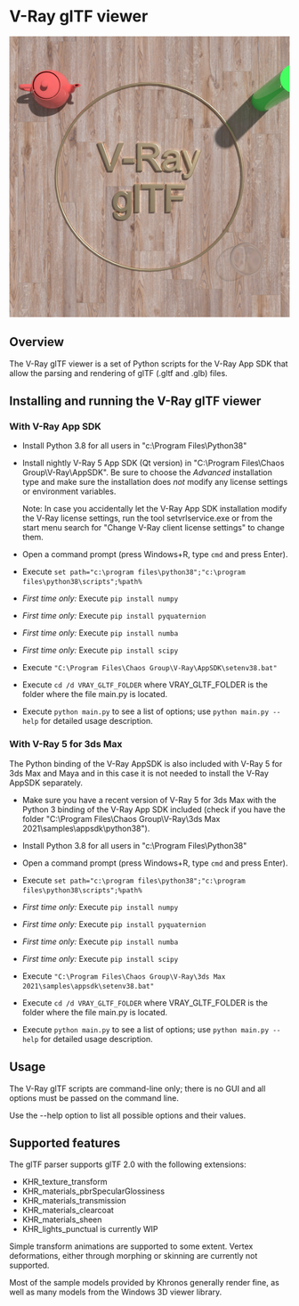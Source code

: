 # V-Ray glTF viewer

![Sample render](/samples/basic/basic.png)

## Overview

The V-Ray glTF viewer is a set of Python scripts for the V-Ray App SDK that allow the parsing and rendering of glTF (.gltf and .glb) files.

## Installing and running the V-Ray glTF viewer

### With V-Ray App SDK

* Install Python 3.8 for all users in "c:\Program Files\Python38"

* Install nightly V-Ray 5 App SDK (Qt version) in "C:\Program Files\Chaos Group\V-Ray\AppSDK". Be sure to choose the _Advanced_ installation type and make sure the installation does _not_ modify any license settings or environment variables.

  Note: In case you accidentally let the V-Ray App SDK installation modify the V-Ray license settings, run the tool setvrlservice.exe or from the start menu search for "Change V-Ray client license settings" to change them.

* Open a command prompt (press Windows+R, type `cmd` and press Enter).

* Execute `set path="c:\program files\python38";"c:\program files\python38\scripts";%path%`
* _First time only:_ Execute `pip install numpy`
* _First time only:_ Execute `pip install pyquaternion`
* _First time only:_ Execute `pip install numba`
* _First time only:_ Execute `pip install scipy`

* Execute `"C:\Program Files\Chaos Group\V-Ray\AppSDK\setenv38.bat"`
* Execute `cd /d VRAY_GLTF_FOLDER` where VRAY_GLTF_FOLDER is the folder where the file main.py is located.
* Execute `python main.py` to see a list of options; use `python main.py --help` for detailed usage description.

### With V-Ray 5 for 3ds Max

The Python binding of the V-Ray AppSDK is also included with V-Ray 5 for 3ds Max and Maya and in this case it is not needed to install the V-Ray AppSDK separately.

* Make sure you have a recent version of V-Ray 5 for 3ds Max with the Python 3 binding of the V-Ray App SDK included (check if you have the folder "C:\Program Files\Chaos Group\V-Ray\3ds Max 2021\samples\appsdk\python38").

* Install Python 3.8 for all users in "c:\Program Files\Python38"

* Open a command prompt (press Windows+R, type `cmd` and press Enter).

* Execute `set path="c:\program files\python38";"c:\program files\python38\scripts";%path%`
* _First time only:_ Execute `pip install numpy`
* _First time only:_ Execute `pip install pyquaternion`
* _First time only:_ Execute `pip install numba`
* _First time only:_ Execute `pip install scipy`

* Execute `"C:\Program Files\Chaos Group\V-Ray\3ds Max 2021\samples\appsdk\setenv38.bat"`
* Execute `cd /d VRAY_GLTF_FOLDER` where VRAY_GLTF_FOLDER is the folder where the file main.py is located.
* Execute `python main.py` to see a list of options; use `python main.py --help` for detailed usage description.

## Usage

The V-Ray glTF scripts are command-line only; there is no GUI and all options must be passed on the command line.

Use the --help option to list all possible options and their values.

## Supported features

The glTF parser supports glTF 2.0 with the following extensions:

* KHR_texture_transform
* KHR_materials_pbrSpecularGlossiness
* KHR_materials_transmission
* KHR_materials_clearcoat
* KHR_materials_sheen
* KHR_lights_punctual is currently WIP

Simple transform animations are supported to some extent. Vertex deformations, either through morphing or skinning are currently not supported.

Most of the sample models provided by Khronos generally render fine, as well as many models from the Windows 3D viewer library.
